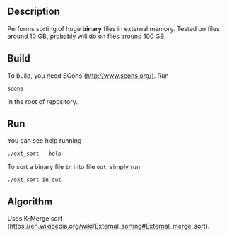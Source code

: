 ## Description

Performs sorting of huge **binary** files in external memory.
Tested on files around 10 GB, probably will do on files around 100 GB.

## Build

To build, you need SCons (http://www.scons.org/).
Run

`scons`

in the root of repository.

## Run

You can see help running

`./ext_sort --help`

To sort a binary file `in` into file `out`, simply run

`./ext_sort in out`

## Algorithm

Uses K-Merge sort (https://en.wikipedia.org/wiki/External_sorting#External_merge_sort).
